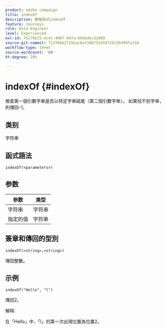 ```yaml
---
product: adobe campaign
title: indexOf
description: 瞭解函式indexOf
feature: Journeys
role: Data Engineer
level: Experienced
exl-id: 7617bb25-ec4c-498f-947a-66bbdecd1069
source-git-commit: 712f66b2715bac0af206755e59728c95499fa110
workflow-type: tm+mt
source-wordcount: '60'
ht-degree: 20%

---
```


# indexOf {#indexOf}

檢查第一個引數字串是否以特定字串結尾（第二個引數字串）。 如果找不到字串，則傳回–1。

## 类别

字符串

## 函式語法

`indexOf(<parameters>)`

## 参数

| 参数 | 类型 |
|-----------|------------------|
| 字符串 | 字符串 |
| 指定的值 | 字符串 |

## 簽章和傳回的型別

`indexOf(<string>,<string>)`

傳回整數。

## 示例

`indexOf("Hello", "l")`

傳回2。

解释:

在「Hello」中，「l」的第一次出現位置為位置2。
